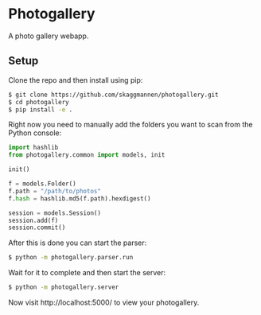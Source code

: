 # Photogallery

A photo gallery webapp.

## Setup
Clone the repo and then install using pip:

```bash
$ git clone https://github.com/skaggmannen/photogallery.git
$ cd photogallery
$ pip install -e .
```

Right now you need to manually add the folders you want to scan from the Python console:

```python
import hashlib
from photogallery.common import models, init

init()

f = models.Folder()
f.path = "/path/to/photos"
f.hash = hashlib.md5(f.path).hexdigest()

session = models.Session()
session.add(f)
session.commit()
```

After this is done you can start the parser:

```bash
$ python -m photogallery.parser.run
```

Wait for it to complete and then start the server:

```bash
$ python -m photogallery.server
```

Now visit http://localhost:5000/ to view your photogallery.
